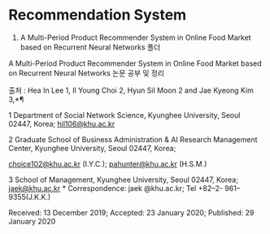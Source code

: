 # Recommendation System

1. A Multi-Period Product Recommender System in Online Food Market based on Recurrent Neural Networks 폴더 

A Multi-Period Product Recommender System in Online Food Market based on Recurrent Neural Networks 논문 공부 및 정리

출처 : Hea In Lee 1, Il Young Choi 2, Hyun Sil Moon 2 and Jae Kyeong Kim 3,*¶

1 Department of Social Network Science, Kyunghee University, Seoul 02447, Korea; hil106@khu.ac.kr

2 Graduate School of Business Administration & AI Research Management Center, Kyunghee University, Seoul 02447, Korea;

choice102@khu.ac.kr (I.Y.C.); pahunter@khu.ac.kr (H.S.M.)

3 School of Management, Kyunghee University, Seoul 02447, Korea; jaek@khu.ac.kr * Correspondence: jaek @khu.ac.kr; Tel +82–2- 961–9355(J.K.K.)

Received: 13 December 2019; Accepted: 23 January 2020; Published: 29 January 2020
